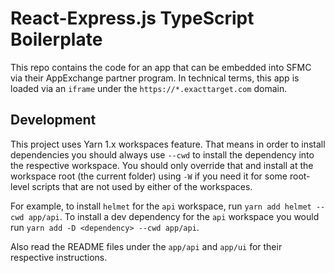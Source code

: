 # React-Express.js TypeScript Boilerplate

This repo contains the code for an app that can be embedded into SFMC via their AppExchange partner program.
In technical terms, this app is loaded via an `iframe` under the `https://*.exacttarget.com` domain.

## Development

This project uses Yarn 1.x workspaces feature. That means in order to install dependencies you should
always use `--cwd` to install the dependency into the respective workspace. You should only override
that and install at the workspace root (the current folder) using `-W` if you need it for some
root-level scripts that are not used by either of the workspaces.

For example, to install `helmet` for the `api` workspace, run `yarn add helmet --cwd app/api`.
To install a dev dependency for the `api` workspace you would run
`yarn add -D <dependency> --cwd app/api`.

Also read the README files under the `app/api` and `app/ui` for their respective instructions.
